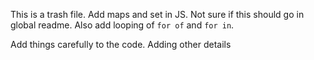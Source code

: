 This is a trash file.
Add maps and set in JS. Not sure if this should go in global readme. Also add looping of `for of` and `for in`.

Add things carefully to the code. Adding other details 
